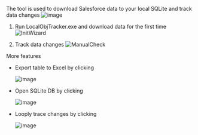The tool is used to download Salesforce data to your local SQLite and track data changes
![image](https://github.com/user-attachments/assets/1f5fdd15-0a7d-4765-8d3e-3faaf811e282)

1. Run LocalObjTracker.exe and download data for the first time
![InitWizard](https://github.com/user-attachments/assets/301b9b4f-3c1c-4e49-8955-7b0ad251e5a0)

2. Track data changes
![ManualCheck](https://github.com/user-attachments/assets/f01a3d47-3b07-48fc-9070-cd1367c6c951)

More features
- Export table to Excel by clicking

  ![image](https://github.com/user-attachments/assets/852c9cb8-356f-48f1-972e-a2a0c08e2228)
- Open SQLite DB by clicking

  ![image](https://github.com/user-attachments/assets/de74e591-9bb0-474d-b30d-1b3badbf66de)
- Looply trace changes by clicking

  ![image](https://github.com/user-attachments/assets/295aa0bb-7c96-4852-a853-e7fcfb5e6aaf)
